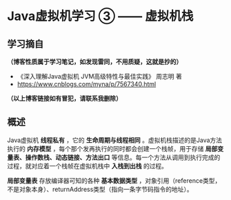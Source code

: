 # Java虚拟机学习 ③ —— 虚拟机栈

## 学习摘自

**（博客性质属于学习笔记，如发现雷同，不用质疑，这就是抄的）**

* 《深入理解Java虚拟机  JVM高级特性与最佳实践》  周志明 著
* https://www.cnblogs.com/myna/p/7567340.html

**（以上博客链接如有冒犯，请联系我删除）**



## 概述

Java虚拟机 **线程私有** ，它的 **生命周期与线程相同** 。虚拟机栈描述的是Java方法执行的 **内存模型** ，每个那个发再执行的同时都会创建一个栈帧，用于存储 **局部变量表、操作数栈、动态链接、方法出口** 等信息。每一个方法从调用到执行完成的过程，就对应着一个栈帧在虚拟机栈中 **入栈到出栈** 的过程。

**局部变量表** 存放编译器可知的各种 **基本数据类型** ，对象引用（reference类型，不是对象本身）、returnAddress类型（指向一条字节码指令的地址）。





































